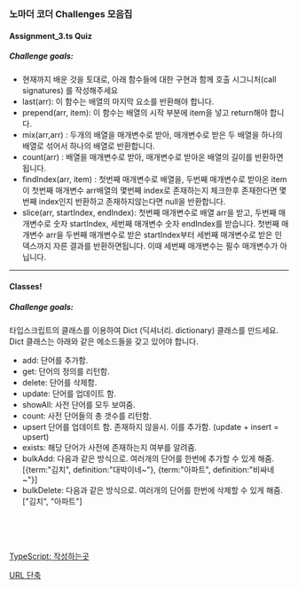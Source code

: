 ### 노마더 코더 Challenges 모음집

#### Assignment_3.ts Quiz
##### Challenge goals:
- 현재까지 배운 것을 토대로, 아래 함수들에 대한 구현과 함께 호출 시그니처(call signatures) 를 작성해주세요
- last(arr): 이 함수는 배열의 마지막 요소를 반환해야 합니다.
- prepend(arr, item): 이 함수는 배열의 시작 부분에 item을 넣고 return해야 합니다. 
- mix(arr,arr) : 두개의 배열을 매개변수로 받아, 매개변수로 받은 두 배열을 하나의 배열로 섞어서 하나의 배열로 반환합니다.
- count(arr) : 배열을 매개변수로 받아, 매개변수로 받아온 배열의 길이를 반환하면됩니다.
- findIndex(arr, item) : 첫번째 매개변수로 배열을, 두번째 매개변수로 받아온 item이 첫번째 매개변수 arr배열의 몇번째 index로 존재하는지 체크한후 존재한다면 몇번째 index인지 반환하고 존재하지않는다면 null을 반환합니다.
- slice(arr, startIndex, endIndex): 첫번째 매개변수로 배열 arr을 받고, 두번째 매개변수로 숫자 startIndex, 세번째 매개변수 숫자 endIndex를 받습니다. 첫번째 매개변수 arr을 두번째 매개변수로 받은 startIndex부터 세번째 매개변수로 받은 인덱스까지 자른 결과를 반환하면됩니다. 이때 세번째 매개변수는 필수 매개변수가 아닙니다.

***
#### Classes!
##### Challenge goals:
타입스크립트의 클래스를 이용하여 Dict (딕셔너리. dictionary) 클래스를 만드세요. Dict 클래스는 아래와 같은 메소드들을 갖고 있어야 합니다.

- add: 단어를 추가함.
- get: 단어의 정의를 리턴함.
- delete: 단어를 삭제함.
- update: 단어를 업데이트 함.
- showAll: 사전 단어를 모두 보여줌.
- count: 사전 단어들의 총 갯수를 리턴함.
- upsert 단어를 업데이트 함. 존재하지 않을시. 이를 추가함. (update + insert = upsert)
- exists: 해당 단어가 사전에 존재하는지 여부를 알려줌.
- bulkAdd: 다음과 같은 방식으로. 여러개의 단어를 한번에 추가할 수 있게 해줌. [{term:"김치", definition:"대박이네~"}, {term:"아파트", definition:"비싸네~"}]
- bulkDelete: 다음과 같은 방식으로. 여러개의 단어를 한번에 삭제할 수 있게 해줌. ["김치", "아파트"]

<br>
<br>
<br>

[TypeScript: 작성하는곳](https://www.typescriptlang.org/)

[URL 단축](https://huchu.link/ )